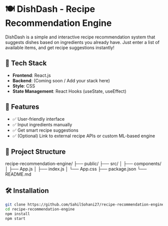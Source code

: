 # 🍽️ DishDash - Recipe Recommendation Engine

DishDash is a simple and interactive recipe recommendation system that suggests dishes based on ingredients you already have. Just enter a list of available items, and get recipe suggestions instantly!

## 🔧 Tech Stack

- **Frontend**: React.js
- **Backend**: (Coming soon / Add your stack here)
- **Style**: CSS
- **State Management**: React Hooks (useState, useEffect)

## 🚀 Features

- ✅ User-friendly interface
- ✅ Input ingredients manually
- ✅ Get smart recipe suggestions
- ✅ (Optional) Link to external recipe APIs or custom ML-based engine

## 📁 Project Structure

recipe-recommendation-engine/
├── public/
├── src/
│ ├── components/
│ ├── App.js
│ ├── index.js
│ └── App.css
├── package.json
└── README.md


## 🛠️ Installation

```bash
git clone https://github.com/SahilSohani27/recipe-recommendation-engine.git
cd recipe-recommendation-engine
npm install
npm start
